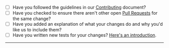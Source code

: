 -   [ ] Have you followed the guidelines in our [Contributing](https://github.com/jmuelbert/AnniversaryReminder/blob/master/CONTRIBUTING.md) document?
-   [ ] Have you checked to ensure there aren't other open [Pull Requests](https://github.com/jmuelbert/AnniversaryReminder/pulls) for the same change?
-   [ ] Have you added an explanation of what your changes do and why you'd like us to include them?
-   [ ] Have you written new tests for your changes? [Here's an introduction](https://help.github.com/articles/creating-a-pull-request/).

---
